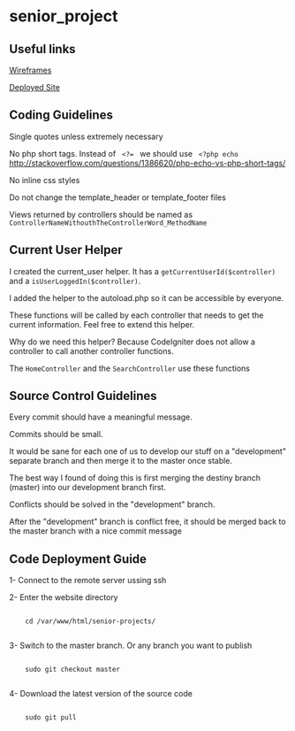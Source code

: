 <h1>senior_project</h1>

<h2>Useful links</h2>
<p><a href="http://share.axure.com/6RZ1NQ/">Wireframes</a></p>
<p><a href="http://srprog-spr13-01.aul.fiu.edu/senior-projects/">Deployed Site</a></p>

<h2>Coding Guidelines</h2>

<p>
  Single quotes unless extremely necessary
</p>

<p>
No php short tags.
Instead of <code> &#60;?= </code> we should use <code> &#60;?php echo </code>
<br/>
<a href="http://stackoverflow.com/questions/1386620/php-echo-vs-php-short-tags/">http://stackoverflow.com/questions/1386620/php-echo-vs-php-short-tags/</a>
<p/>

<p>No inline css styles</p>
<p>Do not change the template_header or template_footer files</p>
<p>Views returned by controllers should be named as 
  <code>ControllerNameWithouthTheControllerWord_MethodName</code>
</p>

<h2>Current User Helper</h2>
<p>
  I created the current_user helper. It has a <code>getCurrentUserId($controller)</code> and a <code>isUserLoggedIn($controller)</code>.
</p>

<p>
  I added the helper to the autoload.php so it can be accessible by everyone.
</p>

<p>
  These functions will be called by each controller that needs to get the current information. Feel free to extend this helper.
<p>
<p>Why do we need this helper? Because CodeIgniter does not allow a controller to call another controller functions.</p>
<p>The <code>HomeController</code> and the <code>SearchController</code> use these functions</p>


<h2>Source Control Guidelines</h2>

<p>Every commit should have a meaningful message.</p>
<p>Commits should be small.</p>

<p>
  It would be sane for each one of us to develop our stuff on a "development" separate branch and then merge it to the master once stable.
</p>

<p>
  The best way I found of doing this is first merging the destiny branch (master) into our development branch first.</p>
<p>Conflicts should be solved in the "development" branch.</p>
<p>After the "development" branch is conflict free, it should be merged back to the master branch with a nice commit message</p>



<h2>Code Deployment Guide</h2>

<p>
1- Connect to the remote server ussing ssh
</p>

<p>
2- Enter the website directory
  <p><code>
    cd /var/www/html/senior-projects/
  </code></p>
</p>  

<p>
3- Switch to the master branch. Or any branch you want to publish
  <p><code>
    sudo git checkout master  
  </code></p>
</p>

<p>
4- Download the latest version of the source code
  <p><code>
    sudo git pull
  </code></p>
</p>
